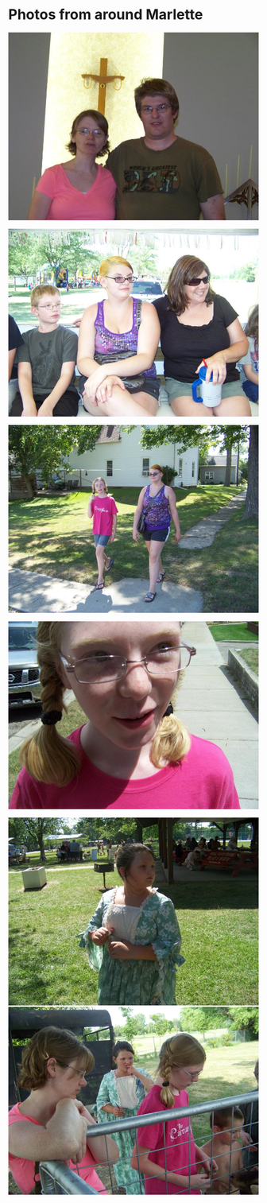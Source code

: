 
# Photos from around Marlette

![](marlettephoto_010.jpg)

![](marlettephoto_011.jpg)

![](marlettephoto_001.jpg)

![](marlettephoto_012.jpg)

![](marlettephoto_002.jpg)
![](marlettephoto_013.jpg)

